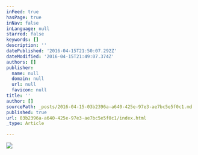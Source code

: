 ```yaml
---
inFeed: true
hasPage: true
inNav: false
inLanguage: null
starred: false
keywords: []
description: ''
datePublished: '2016-04-15T21:50:07.292Z'
dateModified: '2016-04-15T21:49:07.374Z'
authors: []
publisher:
  name: null
  domain: null
  url: null
  favicon: null
title: ''
author: []
sourcePath: _posts/2016-04-15-03b2396a-a640-425e-97e3-ae7bc5e5f0c1.md
published: true
url: 03b2396a-a640-425e-97e3-ae7bc5e5f0c1/index.html
_type: Article

---
```

![](https://the-grid-user-content.s3-us-west-2.amazonaws.com/eb1ab55e-512e-4f81-a68a-ebbdd4ea64d3.jpg)